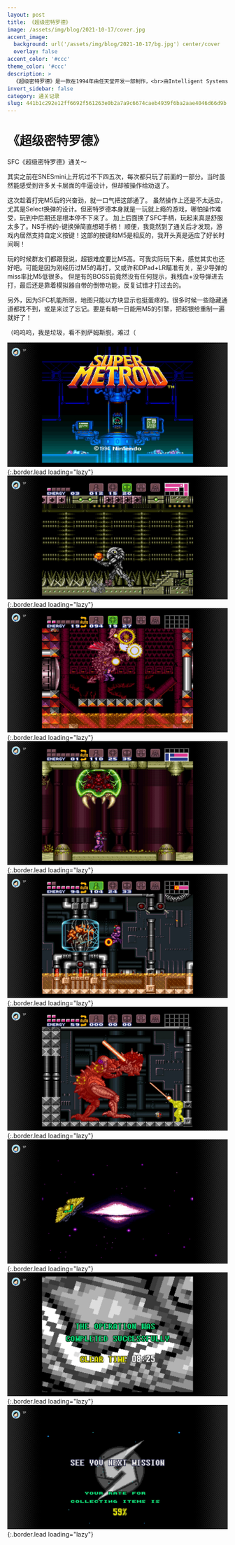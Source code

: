 ```yaml
---
layout: post
title: 《超级密特罗德》
image: /assets/img/blog/2021-10-17/cover.jpg
accent_image: 
  background: url('/assets/img/blog/2021-10-17/bg.jpg') center/cover
  overlay: false
accent_color: '#ccc'
theme_color: '#ccc'
description: >
  《超级密特罗德》是一款在1994年由任天堂开发一部制作，<br>由Intelligent Systems为超级任天堂编程以及任天堂出品的动作冒险游戏。<br>本作是银河战士系列第三作，于1994年3月19日在日本发行。
invert_sidebar: false
category: 通关记录
slug: 441b1c292e12ff6692f561263e0b2a7a9c6674caeb4939f6ba2aae4046d66d9b
---
```


# 《超级密特罗德》

SFC《超级密特罗德》通关～

其实之前在SNESmini上开坑过不下四五次，每次都只玩了前面的一部分。当时虽然能感受到许多关卡层面的牛逼设计，但却被操作给劝退了。

这次趁着打完M5后的兴奋劲，就一口气把这部通了。
虽然操作上还是不太适应，尤其是Select换弹的设计。但密特罗德本身就是一玩就上瘾的游戏，哪怕操作难受，玩到中后期还是根本停不下来了。
加上后面换了SFC手柄，玩起来真是舒服太多了。NS手柄的-键换弹简直想砸手柄！
顺便，我竟然到了通关后才发现，游戏内居然支持自定义按键！这部的按键和M5是相反的，我开头真是适应了好长时间啊！

玩的时候群友们都跟我说，超银难度要比M5高。可我实际玩下来，感觉其实也还好吧。可能是因为刚经历过M5的毒打，又或许和DPad+LR瞄准有关，至少导弹的miss率比M5低很多。
但是有的BOSS前竟然没有任何提示，我残血+没导弹进去打，最后还是靠着模拟器自带的倒带功能，反复试错才打过去的。

另外，因为SFC机能所限，地图只能以方块显示也挺蛋疼的。很多时候一些隐藏通道都找不到，或是来过了忘记。要是有朝一日能用M5的引擎，把超银给重制一遍就好了！

（呜呜呜，我是垃圾，看不到萨姆斯脱，难过（


![](/assets/img/blog/2021-10-17/1.jpg){:.border.lead loading="lazy"}
![](/assets/img/blog/2021-10-17/2.jpg){:.border.lead loading="lazy"}
![](/assets/img/blog/2021-10-17/3.jpg){:.border.lead loading="lazy"}
![](/assets/img/blog/2021-10-17/4.jpg){:.border.lead loading="lazy"}
![](/assets/img/blog/2021-10-17/5.jpg){:.border.lead loading="lazy"}
![](/assets/img/blog/2021-10-17/6.jpg){:.border.lead loading="lazy"}
![](/assets/img/blog/2021-10-17/7.jpg){:.border.lead loading="lazy"}
![](/assets/img/blog/2021-10-17/8.jpg){:.border.lead loading="lazy"}
![](/assets/img/blog/2021-10-17/9.jpg){:.border.lead loading="lazy"}

